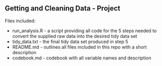 ## Getting and Cleaning Data - Project

Files included:
  * run_analysis.R - a script providing all code for the 5 steps needed to convert the supplied raw data into the desired tidy data set
  * tidy_data.txt - the final tidy data set produced in step 5
  * README.md - outlines all files included in this repo with a short description
  * codebook.md - codebook with all variable names and description
